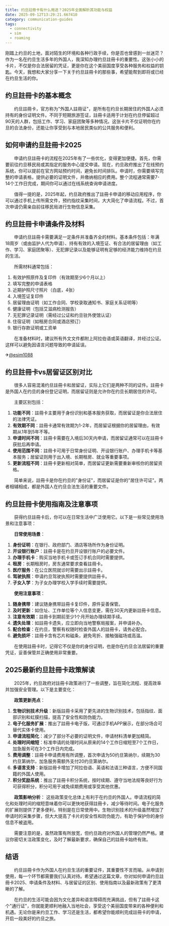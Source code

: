 ```yaml
---
title: 约旦註冊卡有什么用途？2025年全面解析其功能与权益
date: 2025-09-12T13:29:21.667410
category: communication-guides
tags:
  - connectivity
  - sim
  - roaming
---
```


刚踏上约旦的土地，面对陌生的环境和各种行政手续，你是否也曾感到一丝迷茫？作为一名在约旦生活多年的外国人，我深知办理约旦註冊卡的重要性。这张小小的卡片，不仅是你合法居留的凭证，更是你在这个美丽国度享受各种服务和权益的钥匙。今天，我想和大家分享一下关于约旦註冊卡的那些事，希望能帮到即将或已经在约旦生活的你。

## 约旦註冊卡的基本概念

　　约旦註冊卡，官方称为"外国人註冊证"，是所有在约旦长期居住的外国人必须持有的身份证明文件。不同于短期旅游签证，註冊卡适用于计划在约旦停留超过90天的人群，包括工作、学习、家庭团聚等多种情况。这张卡片不仅证明你在约旦的合法身份，还能让你享受到与本地居民类似的公共服务和便利。

## 如何申请约旦註冊卡2025

　　申请约旦註冊卡的流程在2025年有了一些优化，变得更加便捷。首先，你需要前往约旦移民局或其指定的服务中心提交申请。现在，约旦政府推出了在线预约系统，你可以提前在官方网站预约时间，避免长时间排队。申请时，你需要填写完整的申请表格，提供必要的证明文件，并缴纳相应的费用。整个流程通常需要7-14个工作日完成，期间你可以通过在线系统查询申请进度。

　　值得一提的是，2025年起，约旦政府推出了註冊卡申请的移动应用程序，你可以通过手机上传所需文件，预约指纹采集时间，大大简化了申请流程。不过，首次申请仍需亲自前往移民局进行生物信息采集。

## 约旦註冊卡申请条件及材料

　　申请约旦註冊卡需要满足一定条件并准备齐全的材料。基本条件包括：年满18周岁（或由监护人代为申请）、持有有效的入境签证、有合法的居留理由（如工作、学习、家庭团聚等）、无犯罪记录以及能够证明有足够的经济能力维持在约旦的生活。

　　所需材料通常包括：
1. 有效护照原件及复印件（有效期至少6个月以上）
2. 填写完整的申请表格
3. 近期护照尺寸照片（白底，4张）
4. 入境签证复印件
5. 居留理由证明（如工作合同、学校录取通知书、家庭关系证明等）
6. 健康证明（包括艾滋病检测报告）
7. 无犯罪记录证明（需经过公证和约旦驻外使馆认证）
8. 住宿证明（如租房合同或酒店预订）
9. 银行存款证明或工资单

　　在准备材料时，建议所有外文文件都附上阿拉伯语或英语翻译，并经过公证。这样可以避免因语言问题导致的申请延误。

✈[@esim1088](https://t.me/s/esim1088)

## 约旦註冊卡vs居留证区别对比

　　很多人容易混淆约旦註冊卡和居留证，实际上它们是两种不同的证件。註冊卡是外国人在约旦的身份登记证明，而居留证则是允许你在约旦长期居住的许可。

　　主要区别包括：
1. **功能不同**：註冊卡主要用于身份识别和基本服务获取，而居留证是你合法居住的法律凭证。
2. **有效期不同**：註冊卡通常有效期为1-2年，而居留证根据你的居留理由，有效期从1年到5年不等。
3. **申请时间不同**：註冊卡需要在入境后30天内申请，而居留证通常可以在註冊卡获批后再申请。
4. **使用范围不同**：註冊卡可用于日常身份证明、开设银行账户、办理手机卡等基本服务；居留证则用于出入境、长期租房、就业等重要事项。
5. **更新流程不同**：註冊卡更新相对简单，而居留证更新需要重新审核你的居留资格。

　　简单来说，註冊卡是你在约旦的"身份证"，而居留证是你的"居住许可证"。两者相辅相成，都是外国人在约旦合法生活的重要文件。

## 约旦註冊卡使用指南及注意事项

　　获得约旦註冊卡后，你可以在日常生活中广泛使用它。以下是一些常见使用场景和注意事项：

　　**日常使用场景**：
1. **身份证明**：在银行、政府部门、酒店等场所作为身份证明。
2. **开设银行账户**：註冊卡是在约旦开设银行账户的必要文件。
3. **办理手机卡**：购买当地手机卡或签订手机合同时需要提供。
4. **租房**：长期租房时，房东通常要求查看註冊卡。
5. **医疗服务**：在公立医院就诊时需要出示註冊卡。
6. **驾驶执照**：申请约旦驾驶执照时需要提供註冊卡。
7. **子女入学**：为子女办理学校入学手续时需要提供。

　　**使用注意事项**：
1. **随身携带**：建议随身携带註冊卡复印件，原件妥善保管。
2. **及时更新**：如住址、工作单位等个人信息变更，需在30天内更新註冊卡信息。
3. **注意有效期**：註冊卡到期前至少1个月开始办理续期手续。
4. **遗失处理**：如註冊卡遗失，应立即向当地警察局报案，并申请补办。
5. **配合检查**：在约旦，警察有权随时检查外国人的註冊卡，请务必配合。
6. **避免损坏**：註冊卡含有芯片和磁条，避免弯折、接触强磁场或高温。

　　在使用註冊卡时，记得它不仅是你的身份证明，也是你在约旦合法居留的重要凭证，妥善保管并正确使用非常重要。

## 2025最新约旦註冊卡政策解读

　　2025年，约旦政府对註冊卡政策进行了一些调整，旨在简化流程、提高效率并加强安全管理。以下是主要变化：

　　**政策更新亮点**：
1. **生物识别技术升级**：新版註冊卡采用了更先进的生物识别技术，包括指纹、面部识别和虹膜扫描，提高了安全性和防伪能力。
2. **电子化服务扩展**：推出了註冊卡电子版，可通过手机APP展示，在部分场合可替代实体卡使用。
3. **申请流程简化**：减少了部分不必要的证明文件，申请材料清单更加精简。
4. **处理时间缩短**：标准申请的处理时间从原来的14个工作日缩短至7个工作日，加急服务可在3个工作日内完成。
5. **费用调整**：註冊卡申请费用有所调整，首次申请为50约旦第纳尔，续期为30约旦第纳尔，加急服务需额外支付20约旦第纳尔。
6. **多语言支持**：新版註冊卡增加了阿拉伯语、英语和法语三种语言，方便不同国籍的外国人使用。
7. **积分奖励系统**：推出了註冊卡积分系统，按时续期、遵守当地法规等良好行为可获得积分，积分可用于减免续期费用或享受其他优惠。

　　**政策影响分析**：
这些政策变化总体上有利于在约旦的外国人。申请流程的简化和处理时间的缩短意味着你可以更快地获得註冊卡，减少等待时间。电子化服务的扩展则提供了更多便利，特别是在日常使用中。生物识别技术的升级虽然增加了申请时的采集步骤，但大大提高了卡片的安全性和防伪能力，有助于保护你的身份信息不被盗用。

　　需要注意的是，虽然政策有所放宽，但约旦政府对外国人的管理仍然严格。建议你密切关注政策变化，及时了解最新要求，确保自己的註冊卡始终有效。

## 结语

　　约旦註冊卡作为外国人在约旦生活的重要证件，其重要性不言而喻。从申请到使用，每一个环节都需要我们认真对待。希望通过这篇文章，你对如何申请约旦註冊卡2025、申请条件及材料、与居留证的区别、使用指南以及最新政策有了更清晰的了解。

　　在约旦的生活可能会因为文化差异和语言障碍而充满挑战，但有了註冊卡这个"通行证"，你就能更顺利地融入当地社会，享受这个美丽国度带来的各种便利和机遇。无论你是来约旦工作、学习还是生活，都希望你能顺利完成註冊卡的申请，开启一段美好的约旦之旅。